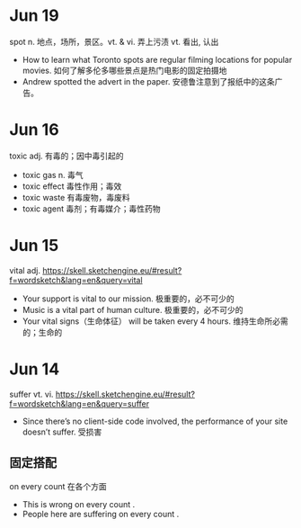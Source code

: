 # Jun 19

spot n. 地点，场所，景区。vt. & vi. 弄上污渍 vt. 看出, 认出

* How to learn what Toronto spots are regular filming locations for popular movies. 如何了解多伦多哪些景点是热门电影的固定拍摄地
* Andrew spotted the advert in the paper. 安德鲁注意到了报纸中的这条广告。

# Jun 16

toxic adj. 有毒的；因中毒引起的

* toxic gas n. 毒气
* toxic effect 毒性作用；毒效
* toxic waste 有毒废物，毒废料
* toxic agent 毒剂；有毒媒介；毒性药物

# Jun 15

vital adj. https://skell.sketchengine.eu/#result?f=wordsketch&lang=en&query=vital

* Your support is vital to our mission. 极重要的，必不可少的
* Music is a vital part of human culture. 极重要的，必不可少的
* Your vital signs（生命体征） will be taken every 4 hours. 维持生命所必需的；生命的

# Jun 14

suffer vt. vi. https://skell.sketchengine.eu/#result?f=wordsketch&lang=en&query=suffer

* Since there’s no client-side code involved, the performance of your site doesn’t suffer. 受损害

## 固定搭配

on every count 在各个方面

* This is wrong on every count .
* People here are suffering on every count .
